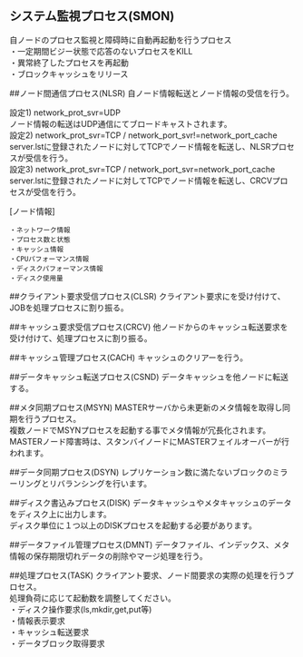 ## システム監視プロセス(SMON)
自ノードのプロセス監視と障碍時に自動再起動を行うプロセス  
・一定期間ビジー状態で応答のないプロセスをKILL  
・異常終了したプロセスを再起動  
・ブロックキャッシュをリリース  

##ノード間通信プロセス(NLSR)
自ノード情報転送とノード情報の受信を行う。  

設定1) network_prot_svr=UDP  
ノード情報の転送はUDP通信にてブロードキャストされます。  
設定2) network_prot_svr=TCP / network_port_svr!=network_port_cache  
server.lstに登録されたノードに対してTCPでノード情報を転送し、NLSRプロセスが受信を行う。  
設定3) network_prot_svr=TCP / network_port_svr=network_port_cache  
server.lstに登録されたノードに対してTCPでノード情報を転送し、CRCVプロセスが受信を行う。  

[ノード情報]  
```
・ネットワーク情報  
・プロセス数と状態  
・キャッシュ情報  
・CPUパフォーマンス情報  
・ディスクパフォーマンス情報  
・ディスク使用量  
```

##クライアント要求受信プロセス(CLSR)
クライアント要求にを受け付けて、JOBを処理プロセスに割り振る。

##キャッシュ要求受信プロセス(CRCV)
他ノードからのキャッシュ転送要求を受け付けて、処理プロセスに割り振る。

##キャッシュ管理プロセス(CACH)
キャッシュのクリアーを行う。

##データキャッシュ転送プロセス(CSND)
データキャッシュを他ノードに転送する。

##メタ同期プロセス(MSYN)
MASTERサーバから未更新のメタ情報を取得し同期を行うプロセス。  
複数ノードでMSYNプロセスを起動する事でメタ情報が冗長化されます。  
MASTERノード障害時は、スタンバイノードにMASTERフェイルオーバーが行われます。  

##データ同期プロセス(DSYN)
レプリケーション数に満たないブロックのミラーリングとリバランシングを行います。

##ディスク書込みプロセス(DISK)
データキャッシュやメタキャッシュのデータをディスク上に出力します。  
ディスク単位に１つ以上のDISKプロセスを起動する必要があります。  

##データファイル管理プロセス(DMNT)
データファイル、インデックス、メタ情報の保存期限切れデータの削除やマージ処理を行う。

##処理プロセス(TASK)
クライアント要求、ノード間要求の実際の処理を行うプロセス。  
処理負荷に応じて起動数を調整してください。  
・ディスク操作要求(ls,mkdir,get,put等)  
・情報表示要求  
・キャッシュ転送要求  
・データブロック取得要求  
